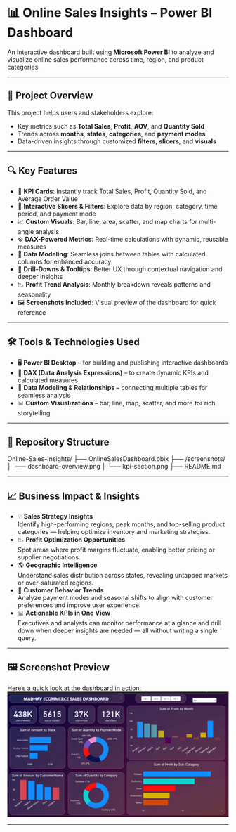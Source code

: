 # 📊 Online Sales Insights – Power BI Dashboard

An interactive dashboard built using **Microsoft Power BI** to analyze and visualize online sales performance across time, region, and product categories.

---

## 🚀 Project Overview

This project helps users and stakeholders explore:
- Key metrics such as **Total Sales**, **Profit**, **AOV**, and **Quantity Sold**
- Trends across **months**, **states**, **categories**, and **payment modes**
- Data-driven insights through customized **filters**, **slicers**, and **visuals**

---

## 🔍 Key Features

- 🧮 **KPI Cards**: Instantly track Total Sales, Profit, Quantity Sold, and Average Order Value  
- 🎯 **Interactive Slicers & Filters**: Explore data by region, category, time period, and payment mode  
- 📈 **Custom Visuals**: Bar, line, area, scatter, and map charts for multi-angle analysis  
- ⚙️ **DAX-Powered Metrics**: Real-time calculations with dynamic, reusable measures  
- 🔗 **Data Modeling**: Seamless joins between tables with calculated columns for enhanced accuracy  
- 🔁 **Drill-Downs & Tooltips**: Better UX through contextual navigation and deeper insights  
- 📉 **Profit Trend Analysis**: Monthly breakdown reveals patterns and seasonality  
- 🖼️ **Screenshots Included**: Visual preview of the dashboard for quick reference  

---

## 🛠️ Tools & Technologies Used

- 🖥️ **Power BI Desktop** – for building and publishing interactive dashboards  
- 🧠 **DAX (Data Analysis Expressions)** – to create dynamic KPIs and calculated measures  
- 🧩 **Data Modeling & Relationships** – connecting multiple tables for seamless analysis  
- 📊 **Custom Visualizations** – bar, line, map, scatter, and more for rich storytelling  

---

## 📁 Repository Structure
 Online-Sales-Insights/ ├── OnlineSalesDashboard.pbix ├── /screenshots/ │   ├── dashboard-overview.png │   └── kpi-section.png ├── README.md

---

## 📈 Business Impact & Insights

- 💡 **Sales Strategy Insights**  
  Identify high-performing regions, peak months, and top-selling product categories — helping optimize inventory and marketing strategies.  
- 📉 **Profit Optimization Opportunities**  
  Spot areas where profit margins fluctuate, enabling better pricing or supplier negotiations.  
- 🌎 **Geographic Intelligence**  
  Understand sales distribution across states, revealing untapped markets or over-saturated regions.  
- 🧾 **Customer Behavior Trends**  
  Analyze payment modes and seasonal shifts to align with customer preferences and improve user experience.  
- 📊 **Actionable KPIs in One View**  
  Executives and analysts can monitor performance at a glance and drill down when deeper insights are needed — all without writing a single query.  

---

## 🖼️ Screenshot Preview

Here’s a quick look at the dashboard in action:  
[![Dashboard Preview](https://github.com/22sudha/Madhav-Ecommerce-Sales-Dashboard/blob/main/Screenshot%202025-07-07%20014808.png)](https://github.com/22sudha/Madhav-Ecommerce-Sales-Dashboard/blob/main/Screenshot%202025-07-07%20014808.png)

---



